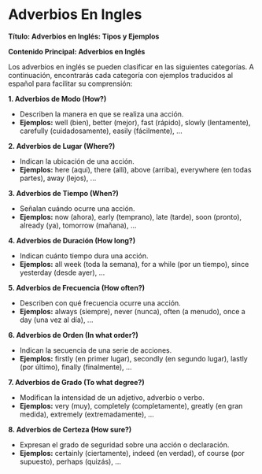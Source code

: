 # Adverbios En Ingles



**Título: Adverbios en Inglés: Tipos y Ejemplos**


**Contenido Principal: Adverbios en Inglés**

Los adverbios en inglés se pueden clasificar en las siguientes categorías. A continuación, encontrarás cada categoría con ejemplos traducidos al español para facilitar su comprensión:

**1. Adverbios de Modo (How?)**

*   Describen la manera en que se realiza una acción.
*   **Ejemplos:** well (bien), better (mejor), fast (rápido), slowly (lentamente), carefully (cuidadosamente), easily (fácilmente), ...

**2. Adverbios de Lugar (Where?)**

*   Indican la ubicación de una acción.
*   **Ejemplos:** here (aquí), there (allí), above (arriba), everywhere (en todas partes), away (lejos), ...

**3. Adverbios de Tiempo (When?)**

*   Señalan cuándo ocurre una acción.
*   **Ejemplos:** now (ahora), early (temprano), late (tarde), soon (pronto), already (ya), tomorrow (mañana), ...

**4. Adverbios de Duración (How long?)**

*   Indican cuánto tiempo dura una acción.
*   **Ejemplos:** all week (toda la semana), for a while (por un tiempo), since yesterday (desde ayer), ...

**5. Adverbios de Frecuencia (How often?)**

*   Describen con qué frecuencia ocurre una acción.
*   **Ejemplos:** always (siempre), never (nunca), often (a menudo), once a day (una vez al día), ...

**6. Adverbios de Orden (In what order?)**

*   Indican la secuencia de una serie de acciones.
*   **Ejemplos:** firstly (en primer lugar), secondly (en segundo lugar), lastly (por último), finally (finalmente), ...

**7. Adverbios de Grado (To what degree?)**

*   Modifican la intensidad de un adjetivo, adverbio o verbo.
*   **Ejemplos:** very (muy), completely (completamente), greatly (en gran medida), extremely (extremadamente), ...

**8. Adverbios de Certeza (How sure?)**

*   Expresan el grado de seguridad sobre una acción o declaración.
*   **Ejemplos:** certainly (ciertamente), indeed (en verdad), of course (por supuesto), perhaps (quizás), ...

